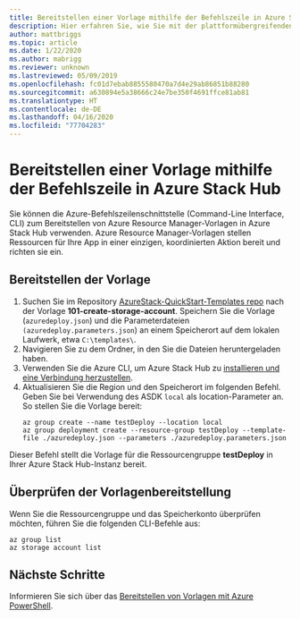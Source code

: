 ```yaml
---
title: Bereitstellen einer Vorlage mithilfe der Befehlszeile in Azure Stack Hub
description: Hier erfahren Sie, wie Sie mit der plattformübergreifenden Azure-Befehlszeilenschnittstelle (Command Line Interface, CLI) Vorlagen in Azure Stack Hub bereitstellen.
author: mattbriggs
ms.topic: article
ms.date: 1/22/2020
ms.author: mabrigg
ms.reviewer: unknown
ms.lastreviewed: 05/09/2019
ms.openlocfilehash: fc01d7ebab8855580470a7d4e29ab86851b88280
ms.sourcegitcommit: a630894e5a38666c24e7be350f4691ffce81ab81
ms.translationtype: HT
ms.contentlocale: de-DE
ms.lasthandoff: 04/16/2020
ms.locfileid: "77704283"
---
```

# <a name="deploy-a-template-with-the-command-line-in-azure-stack-hub"></a>Bereitstellen einer Vorlage mithilfe der Befehlszeile in Azure Stack Hub

Sie können die Azure-Befehlszeilenschnittstelle (Command-Line Interface, CLI) zum Bereitstellen von Azure Resource Manager-Vorlagen in Azure Stack Hub verwenden. Azure Resource Manager-Vorlagen stellen Ressourcen für Ihre App in einer einzigen, koordinierten Aktion bereit und richten sie ein.

## <a name="deploy-template"></a>Bereitstellen der Vorlage

1. Suchen Sie im Repository [AzureStack-QuickStart-Templates repo](https://aka.ms/AzureStackGitHub) nach der Vorlage **101-create-storage-account**. Speichern Sie die Vorlage (`azuredeploy.json`) und die Parameterdateien `(azuredeploy.parameters.json`) an einem Speicherort auf dem lokalen Laufwerk, etwa `C:\templates\`.
2. Navigieren Sie zu dem Ordner, in den Sie die Dateien heruntergeladen haben. 
3. Verwenden Sie die Azure CLI, um Azure Stack Hub zu [installieren und eine Verbindung herzustellen](azure-stack-version-profiles-azurecli2.md).
4. Aktualisieren Sie die Region und den Speicherort im folgenden Befehl. Geben Sie bei Verwendung des ASDK `local` als location-Parameter an. So stellen Sie die Vorlage bereit:
    ```azurecli
    az group create --name testDeploy --location local
    az group deployment create --resource-group testDeploy --template-file ./azuredeploy.json --parameters ./azuredeploy.parameters.json
    ```

Dieser Befehl stellt die Vorlage für die Ressourcengruppe **testDeploy** in Ihrer Azure Stack Hub-Instanz bereit.

## <a name="validate-template-deployment"></a>Überprüfen der Vorlagenbereitstellung

Wenn Sie die Ressourcengruppe und das Speicherkonto überprüfen möchten, führen Sie die folgenden CLI-Befehle aus:

```azurecli
az group list
az storage account list
```

## <a name="next-steps"></a>Nächste Schritte

Informieren Sie sich über das [Bereitstellen von Vorlagen mit Azure PowerShell](azure-stack-deploy-template-powershell.md).
